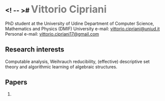  <! -- ># <font size="6"> <span style="color:gray">  Vittorio Cipriani</span></font><!-->
------------
PhD student at the University of Udine
Department of Computer Science, Mathematics and Physics (DMIF)
University e-mail: vittorio.cipriani@uniud.it
Personal e-mail: vittorio.cipriani17@gmail.com

## Research interests

Computable analysis, Weihrauch reducibility, (effective) descriptive set theory and algorithmic learning of algebraic structures.

## Papers
1.
